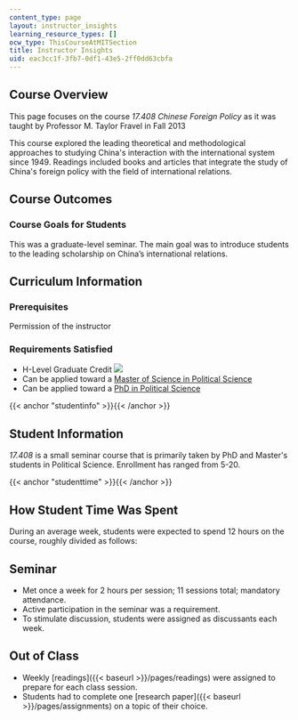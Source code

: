```yaml
---
content_type: page
layout: instructor_insights
learning_resource_types: []
ocw_type: ThisCourseAtMITSection
title: Instructor Insights
uid: eac3cc1f-3fb7-0df1-43e5-2ff0dd63cbfa
---
```


Course Overview
---------------

This page focuses on the course _17.408 Chinese Foreign Policy_ as it was taught by Professor M. Taylor Fravel in Fall 2013

This course explored the leading theoretical and methodological approaches to studying China's interaction with the international system since 1949. Readings included books and articles that integrate the study of China's foreign policy with the field of international relations.

Course Outcomes
---------------

### Course Goals for Students

This was a graduate-level seminar. The main goal was to introduce students to the leading scholarship on China’s international relations.

Curriculum Information
----------------------

### Prerequisites

Permission of the instructor

### Requirements Satisfied

*   H-Level Graduate Credit ![](/images/educator/icon-question-hlevel.png)
*   Can be applied toward a [Master of Science in Political Science](http://web.mit.edu/polisci/graduate/masters.html)
*   Can be applied toward a [PhD in Political Science](http://web.mit.edu/polisci/graduate/phd.html)

{{< anchor "studentinfo" >}}{{< /anchor >}}

Student Information
-------------------

_17.408_ is a small seminar course that is primarily taken by PhD and Master's students in Political Science. Enrollment has ranged from 5-20.

{{< anchor "studenttime" >}}{{< /anchor >}}

How Student Time Was Spent
--------------------------

During an average week, students were expected to spend 12 hours on the course, roughly divided as follows:

Seminar
-------

*   Met once a week for 2 hours per session; 11 sessions total; mandatory attendance.
*   Active participation in the seminar was a requirement.
*   To stimulate discussion, students were assigned as discussants each week.

Out of Class
------------

*   Weekly [readings]({{< baseurl >}}/pages/readings) were assigned to prepare for each class session.
*   Students had to complete one [research paper]({{< baseurl >}}/pages/assignments) on a topic of their choice.